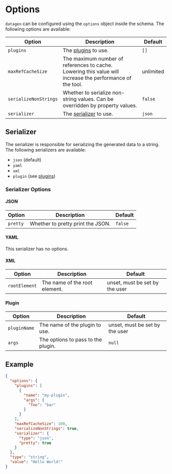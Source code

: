 # Options

`datagen` can be configured using the `options` object inside the schema.
The following options are available:

| Option                | Description                                                                                                   | Default   |
| --------------------- | ------------------------------------------------------------------------------------------------------------- | --------- |
| `plugins`             | The [plugins](plugins.md) to use.                                                                             | `[]`      |
| `maxRefCacheSize`     | The maximum number of references to cache.<br/>Lowering this value will increase the performance of the tool. | unlimited |
| `serializeNonStrings` | Whether to serialize non-string values. Can be overridden by property values.                                 | `false`   |
| `serializer`          | The [serializer](#serializer) to use.                                                                         | `json`    |

## Serializer

The serializer is responsible for serializing the generated data to a string.
The following serializers are available:

- `json` (default)
- `yaml`
- `xml`
- `plugin` (see [plugins](plugins.md))

### Serializer Options

#### JSON

| Option   | Description                       | Default |
| -------- | --------------------------------- | ------- |
| `pretty` | Whether to pretty print the JSON. | `false` |

#### YAML

This serializer has no options.

#### XML

| Option        | Description                   | Default                        |
| ------------- | ----------------------------- | ------------------------------ |
| `rootElement` | The name of the root element. | unset, must be set by the user |

#### Plugin

| Option       | Description                        | Default                        |
| ------------ | ---------------------------------- | ------------------------------ |
| `pluginName` | The name of the plugin to use.     | unset, must be set by the user |
| `args`       | The options to pass to the plugin. | `null`                         |

## Example

```json
{
  "options": {
    "plugins": [
      {
        "name": "my-plugin",
        "args": {
          "foo": "bar"
        }
      }
    ],
    "maxRefCacheSize": 100,
    "serializeNonStrings": true,
    "serializer": {
      "type": "json",
      "pretty": true
    }
  },
  "type": "string",
  "value": "Hello World!"
}
```
